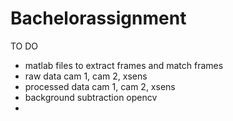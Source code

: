 # Bachelorassignment
TO DO
- matlab files to extract frames and match frames 
- raw data cam 1, cam 2, xsens
- processed data cam 1, cam 2, xsens
- background subtraction opencv
- 
